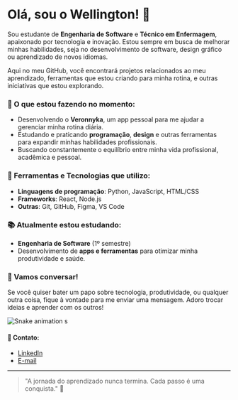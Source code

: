# Olá, sou o Wellington! 👋

Sou estudante de **Engenharia de Software** e **Técnico em Enfermagem**, apaixonado por tecnologia e inovação. Estou sempre em busca de melhorar minhas habilidades, seja no desenvolvimento de software, design gráfico ou aprendizado de novos idiomas. 

Aqui no meu GitHub, você encontrará projetos relacionados ao meu aprendizado, ferramentas que estou criando para minha rotina, e outras iniciativas que estou explorando.

### 🚀 O que estou fazendo no momento:
- Desenvolvendo o **Veronnyka**, um app pessoal para me ajudar a gerenciar minha rotina diária.
- Estudando e praticando **programação**, **design** e outras ferramentas para expandir minhas habilidades profissionais.
- Buscando constantemente o equilíbrio entre minha vida profissional, acadêmica e pessoal.

### 🔧 Ferramentas e Tecnologias que utilizo:
- **Linguagens de programação**: Python, JavaScript, HTML/CSS
- **Frameworks**: React, Node.js
- **Outras**: Git, GitHub, Figma, VS Code

### 📚 Atualmente estou estudando:
- **Engenharia de Software** (1º semestre)
- Desenvolvimento de **apps e ferramentas** para otimizar minha produtividade e saúde.

### 💬 Vamos conversar!
Se você quiser bater um papo sobre tecnologia, produtividade, ou qualquer outra coisa, fique à vontade para me enviar uma mensagem. Adoro trocar ideias e aprender com os outros!

![Snake animation](https://github.com/welldssvieira/welldssvieira/blob/output/github-contribution-grid-snake.svg)
s


#### 💼 Contato:
- [LinkedIn](https://www.linkedin.com)
- [E-mail](mailto:seuemail@example.com)

---

> "A jornada do aprendizado nunca termina. Cada passo é uma conquista." 🚀
